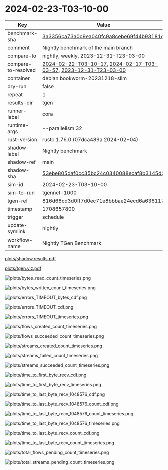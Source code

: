 # 2024-02-23-T03-10-00

| Key | Value |
|-----|-------|
| benchmark-sha | [3a3356ca73a0c9ea040fc9a8cebe69f44b93181c](https://github.com/shadow/benchmark/commit/3a3356ca73a0c9ea040fc9a8cebe69f44b93181c) |
| comment | Nightly benchmark of the main branch |
| compare-to | nightly, weekly, 2023-12-31-T23-03-00 |
| compare-to-resolved | [2024-02-22-T03-10-17](/tgen/2024-02-22-T03-10-17/README.md), [2024-02-17-T03-03-57](/tgen/2024-02-17-T03-03-57/README.md), [2023-12-31-T23-03-00](/tgen/2023-12-31-T23-03-00/README.md) |
| container | debian:bookworm-20231218-slim |
| dry-run | false |
| repeat | 1 |
| results-dir | tgen |
| runner-label | cora |
| runtime-args | --parallelism 32 |
| rust-version | rustc 1.76.0 (07dca489a 2024-02-04) |
| shadow-label | Nightly benchmark |
| shadow-ref | main |
| shadow-sha | [53ebe805daf0cc35bc24c0340088ecaf8b3145d0](https://github.com/shadow/shadow/commit/53ebe805daf0cc35bc24c0340088ecaf8b3145d0) |
| sim-id | 2024-02-23-T03-10-00 |
| sim-to-run | tgennet-1000 |
| tgen-ref | 816d68cd3d0ff7d0ec71e8bbbae24ecd6a636117 |
| timestamp | 1708657800 |
| trigger | schedule |
| update-symlink | nightly |
| workflow-name | Nightly TGen Benchmark |

[plots/shadow.results.pdf](plots/shadow.results.pdf)

[plots/tgen.viz.pdf](plots/tgen.viz.pdf)

![plots/bytes_read_count_timeseries.png](plots/bytes_read_count_timeseries.png)

![plots/bytes_written_count_timeseries.png](plots/bytes_written_count_timeseries.png)

![plots/errors_TIMEOUT_bytes_cdf.png](plots/errors_TIMEOUT_bytes_cdf.png)

![plots/errors_TIMEOUT_cdf.png](plots/errors_TIMEOUT_cdf.png)

![plots/errors_TIMEOUT_timeseries.png](plots/errors_TIMEOUT_timeseries.png)

![plots/flows_created_count_timeseries.png](plots/flows_created_count_timeseries.png)

![plots/flows_succeeded_count_timeseries.png](plots/flows_succeeded_count_timeseries.png)

![plots/streams_created_count_timeseries.png](plots/streams_created_count_timeseries.png)

![plots/streams_failed_count_timeseries.png](plots/streams_failed_count_timeseries.png)

![plots/streams_succeeded_count_timeseries.png](plots/streams_succeeded_count_timeseries.png)

![plots/time_to_first_byte_recv_cdf.png](plots/time_to_first_byte_recv_cdf.png)

![plots/time_to_first_byte_recv_timeseries.png](plots/time_to_first_byte_recv_timeseries.png)

![plots/time_to_last_byte_recv_1048576_cdf.png](plots/time_to_last_byte_recv_1048576_cdf.png)

![plots/time_to_last_byte_recv_1048576_count_cdf.png](plots/time_to_last_byte_recv_1048576_count_cdf.png)

![plots/time_to_last_byte_recv_1048576_count_timeseries.png](plots/time_to_last_byte_recv_1048576_count_timeseries.png)

![plots/time_to_last_byte_recv_1048576_timeseries.png](plots/time_to_last_byte_recv_1048576_timeseries.png)

![plots/time_to_last_byte_recv_count_cdf.png](plots/time_to_last_byte_recv_count_cdf.png)

![plots/time_to_last_byte_recv_count_timeseries.png](plots/time_to_last_byte_recv_count_timeseries.png)

![plots/total_flows_pending_count_timeseries.png](plots/total_flows_pending_count_timeseries.png)

![plots/total_streams_pending_count_timeseries.png](plots/total_streams_pending_count_timeseries.png)

